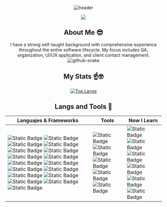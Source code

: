 <div align=center>
  
![header](https://capsule-render.vercel.app/api?type=cylinder&color=0:0B131A,100:0B131A&height=80&section=header&text=Hi%20Everyone!&fontSize=40&animation=fadeIn&fontColor=f5f5f5)

<img src="https://media.tenor.com/WuOwfnsLcfYAAAAC/star-wars-obi-wan-kenobi.gif" />

</div>
<div align=center>
  
## About Me 😎

<div aling=center>
  I have a strong self-taught background with comprehensive experience throughout the entire software lifecycle. My focus includes QA, organization, UI/UX application, and client contact management.
</div>


</div>

<div align=center>

<picture>
  <source media="(prefers-color-scheme: dark)" srcset="https://github.com/BDeuDev/BDeuDev/blob/output/github-contribution-grid-snake-dark.svg" />
  <source media="(prefers-color-scheme: light)" srcset="https://github.com/BDeuDev/BDeuDev/blob/output/github-contribution-grid-snake.svg" />
  <img alt="github-snake" src="github-snake.svg" />
</picture></br>
  
</div>

<div align=center>
  
## My Stats ☝️🤓

  [![Top Langs](https://github-readme-stats.vercel.app/api/top-langs/?username=BDeuDev)](https://github.com/BDeuDev/github-readme-stats)
  
</div>

<div align=center>

## Langs and Tools 🧐

| Languajes & Frameworks | Tools | Now I Learn |
| --------------- | --------------- | --------------- |
| ![Static Badge](https://img.shields.io/badge/Typescript-0B131A?logo=typescript) ![Static Badge](https://img.shields.io/badge/Typescript-0B131A?logo=rust) ![Static Badge](https://img.shields.io/badge/Javascript-0B131A?logo=javascript) ![Static Badge](https://img.shields.io/badge/HTML5-0B131A?logo=html5) ![Static Badge](https://img.shields.io/badge/CSS-0B131A?logo=css3) ![Static Badge](https://img.shields.io/badge/Sass-0B131A?logo=sass) ![Static Badge](https://img.shields.io/badge/Node.js-0B131A?logo=node.js) ![Static Badge](https://img.shields.io/badge/Express-0B131A?logo=express) ![Static Badge](https://img.shields.io/badge/MongoDB-0B131A?logo=mongodb) ![Static Badge](https://img.shields.io/badge/PostgreSQL-0B131A?logo=postgresql) ![Static Badge](https://img.shields.io/badge/MySQL-0B131A?logo=mysql) ![Static Badge](https://img.shields.io/badge/Mongoose-0B131A?logo=mongoose)  ![Static Badge](https://img.shields.io/badge/Sequelize-0B131A?logo=sequelize) ![Static Badge](https://img.shields.io/badge/JWT-0B131A?logo=jsonwebtokens) ![Static Badge](https://img.shields.io/badge/React-0B131A?logo=react) ![Static Badge](https://img.shields.io/badge/ReactRouter-0B131A?logo=reactrouter) ![Static Badge](https://img.shields.io/badge/TailwindCSS-0B131A?logo=tailwindcss)  | ![Static Badge](https://img.shields.io/badge/Postman-0B131A?logo=postman) ![Static Badge](https://img.shields.io/badge/Vite-0B131A?logo=vite) ![Static Badge](https://img.shields.io/badge/VSC-0B131A?logo=visualstudiocode) ![Static Badge](https://img.shields.io/badge/Npm-0B131A?logo=npm) ![Static Badge](https://img.shields.io/badge/Figma-0B131A?logo=figma) | ![Static Badge](https://img.shields.io/badge/AWS-0B131A?logo=amazonwebservices) ![Static Badge](https://img.shields.io/badge/Python-0B131A?logo=python) ![Static Badge](https://img.shields.io/badge/Flask-0B131A?logo=flask) ![Static Badge](https://img.shields.io/badge/C%23-0B131A?logo=csharp) ![Static Badge](https://img.shields.io/badge/.NET-0B131A?logo=dotnet) ![Static Badge](https://img.shields.io/badge/GraphQL-0B131A?logo=graphql) 



</div>
  
 



